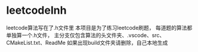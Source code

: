 # leetcodeInh
leetcode算法写在了.h文件里
本项目是为了练习leetcode刷题， 每道题的算法都单独算一个.h文件， 主分支仅包含算法的头文件夹、.vscode、src、CMakeList.txt、ReadMe 如果出现build文件夹请删除，自己本地生成
